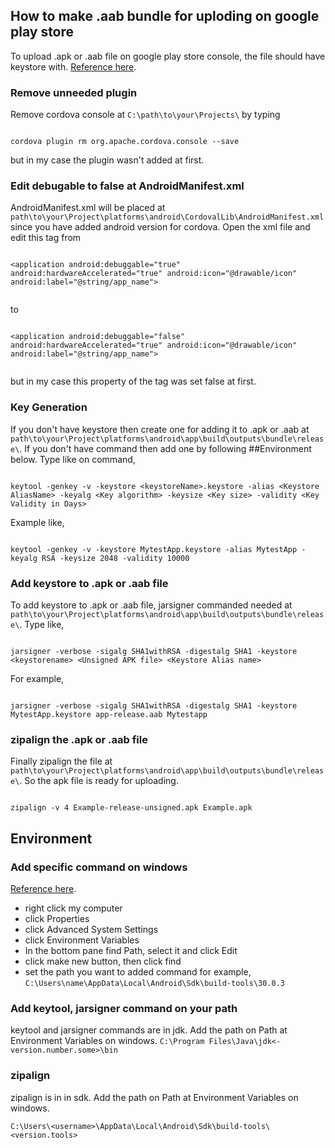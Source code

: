## How to make .aab bundle for uploding on google play store
To upload .apk or .aab file on google play store console, the file should have keystore with. [Reference here](https://stackoverflow.com/questions/26449512/how-to-create-a-signed-apk-file-using-cordova-command-line-interface).

### Remove unneeded plugin
Remove cordova console at `C:\path\to\your\Projects\` by typing 

```

cordova plugin rm org.apache.cordova.console --save

```

but in my case the plugin wasn't added at first. 

### Edit debugable to false at AndroidManifest.xml
AndroidManifest.xml will be placed at `path\to\your\Project\platforms\android\CordovalLib\AndroidManifest.xml` since you have added android version for cordova. Open the xml file and edit this tag from

```

<application android:debuggable="true" android:hardwareAccelerated="true" android:icon="@drawable/icon" android:label="@string/app_name">


```

to

```

<application android:debuggable="false" android:hardwareAccelerated="true" android:icon="@drawable/icon" android:label="@string/app_name">


```

but in my case this property of the tag was set false at first.

### Key Generation
If you don't have keystore then create one for adding it to .apk or .aab at `path\to\your\Project\platforms\android\app\build\outputs\bundle\release\`. If you don't have command then add one by following ##Environment below. Type like on command,

```

keytool -genkey -v -keystore <keystoreName>.keystore -alias <Keystore AliasName> -keyalg <Key algorithm> -keysize <Key size> -validity <Key Validity in Days>

```

Example like,

```

keytool -genkey -v -keystore MytestApp.keystore -alias MytestApp -keyalg RSA -keysize 2048 -validity 10000

```


### Add keystore to .apk or .aab file
To add keystore to .apk or .aab file, jarsigner commanded needed at `path\to\your\Project\platforms\android\app\build\outputs\bundle\release\`. Type like,

```

jarsigner -verbose -sigalg SHA1withRSA -digestalg SHA1 -keystore <keystorename> <Unsigned APK file> <Keystore Alias name>

```

For example,

```

jarsigner -verbose -sigalg SHA1withRSA -digestalg SHA1 -keystore MytestApp.keystore app-release.aab Mytestapp

```


### zipalign the .apk or .aab file
Finally zipalign the file at `path\to\your\Project\platforms\android\app\build\outputs\bundle\release\`. So the apk file is ready for uploading.

```

zipalign -v 4 Example-release-unsigned.apk Example.apk

```


## Environment
### Add specific command on windows
[Reference here](https://superuser.com/questions/689333/how-to-add-installed-program-to-command-prompt-in-windows).
- right click my computer
- click Properties
- click Advanced System Settings
- click Environment Variables
- In the bottom pane find Path, select it and click Edit
- click make new button, then click find
- set the path you want to added command for example, `C:\Users\name\AppData\Local\Android\Sdk\build-tools\30.0.3`

### Add keytool, jarsigner command on your path 
keytool and jarsigner commands are in jdk. Add the path on Path at Environment Variables on windows.
`C:\Program Files\Java\jdk<-version.number.some>\bin`

### zipalign
zipalign is in in sdk. Add the path on Path at Environment Variables on windows.

`C:\Users\<username>\AppData\Local\Android\Sdk\build-tools\<version.tools>`
